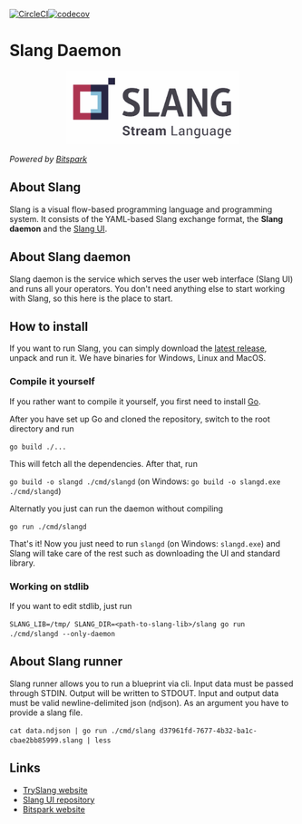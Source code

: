 [![CircleCI](https://circleci.com/gh/Bitspark/slang/tree/master.svg?style=svg&circle-token=ba892aab7dad71da5e2c426eff2a336974d96df0)](https://circleci.com/gh/Bitspark/slang/tree/master)[![codecov](https://codecov.io/gh/Bitspark/slang/branch/master/graph/badge.svg)](https://codecov.io/gh/Bitspark/slang)



# Slang Daemon
<p align="center">
  <img src="https://raw.githubusercontent.com/Bitspark/slang/master/logo.png" height="130">
</p>

*Powered by [Bitspark](https://bitspark.de)*

## About Slang

Slang is a visual flow-based programming language and programming system. It consists of the YAML-based Slang exchange format, the **Slang daemon** and the [Slang UI](https://github.com/Bitspark/slang-ui).

## About Slang daemon

Slang daemon is the service which serves the user web interface (Slang UI) and runs all your operators.
You don't need anything else to start working with Slang, so this here is the place to start.

## How to install

If you want to run Slang, you can simply download the [latest release](https://github.com/Bitspark/slang/releases/latest), unpack and run it. We have binaries for Windows, Linux and MacOS.

### Compile it yourself

If you rather want to compile it yourself, you first need to install [Go](https://golang.org/).

After you have set up Go and cloned the repository, switch to the root directory and run

`go build ./...`

This will fetch all the dependencies. After that, run

`go build -o slangd ./cmd/slangd` (on Windows: `go build -o slangd.exe ./cmd/slangd`)

Alternatly you just can run the daemon without compiling

`go run ./cmd/slangd`

That's it! Now you just need to run `slangd` (on Windows: `slangd.exe`) and Slang will take care of the rest such as downloading the UI and standard library.

### Working on stdlib

If you want to edit stdlib, just run 

`SLANG_LIB=/tmp/ SLANG_DIR=<path-to-slang-lib>/slang go run ./cmd/slangd --only-daemon`

## About Slang runner

Slang runner allows you to run a blueprint via cli. Input data must be passed through STDIN. Output will be written to STDOUT. Input and output data must be valid newline-delimited json (ndjson). As an argument you have to provide a slang file.

`cat data.ndjson | go run ./cmd/slang d37961fd-7677-4b32-ba1c-cbae2bb85999.slang | less`

## Links

- [TrySlang website](http://tryslang.com)
- [Slang UI repository](https://github.com/Bitspark/slang-ui)
- [Bitspark website](https://bitspark.de)
